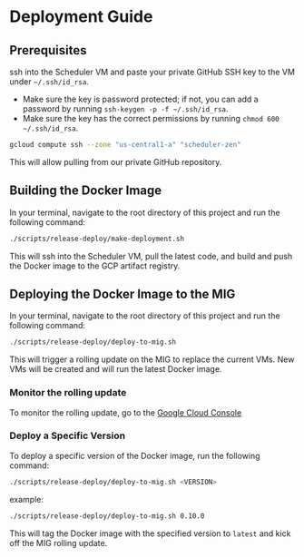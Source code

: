 # Deployment Guide

## Prerequisites
ssh into the Scheduler VM and paste your private GitHub SSH key to the VM under `~/.ssh/id_rsa`.
- Make sure the key is password protected; if not, you can add a password by running `ssh-keygen -p -f ~/.ssh/id_rsa`.
- Make sure the key has the correct permissions by running `chmod 600 ~/.ssh/id_rsa`.
```bash
gcloud compute ssh --zone "us-central1-a" "scheduler-zen"
```
This will allow pulling from our private GitHub repository.

## Building the Docker Image
In your terminal, navigate to the root directory of this project and run the following command:
```bash
./scripts/release-deploy/make-deployment.sh
```
This will ssh into the Scheduler VM, pull the latest code, and build and push the Docker image to the GCP artifact registry.

## Deploying the Docker Image to the MIG
In your terminal, navigate to the root directory of this project and run the following command:
```bash
./scripts/release-deploy/deploy-to-mig.sh
```
This will trigger a rolling update on the MIG to replace the current VMs.
New VMs will be created and will run the latest Docker image.

### Monitor the rolling update
To monitor the rolling update, go to the [Google Cloud Console](https://console.cloud.google.com/compute/instanceGroups/details/us-central1-a/lumino-ui-{env})

### Deploy a Specific Version
To deploy a specific version of the Docker image, run the following command:
```bash
./scripts/release-deploy/deploy-to-mig.sh <VERSION>
```
example:
```bash
./scripts/release-deploy/deploy-to-mig.sh 0.10.0
```
This will tag the Docker image with the specified version to `latest` and kick off the MIG rolling update.